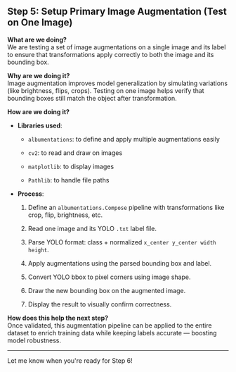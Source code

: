 ## **Step 5: Setup Primary Image Augmentation (Test on One Image)**

**What are we doing?**  
We are testing a set of image augmentations on a single image and its label to ensure that transformations apply correctly to both the image and its bounding box.

**Why are we doing it?**  
Image augmentation improves model generalization by simulating variations (like brightness, flips, crops). Testing on one image helps verify that bounding boxes still match the object after transformation.

**How are we doing it?**

- **Libraries used**:
    
    - `albumentations`: to define and apply multiple augmentations easily
        
    - `cv2`: to read and draw on images
        
    - `matplotlib`: to display images
        
    - `Pathlib`: to handle file paths
        
- **Process**:
    
    1. Define an `albumentations.Compose` pipeline with transformations like crop, flip, brightness, etc.
        
    2. Read one image and its YOLO `.txt` label file.
        
    3. Parse YOLO format: class + normalized `x_center y_center width height`.
        
    4. Apply augmentations using the parsed bounding box and label.
        
    5. Convert YOLO bbox to pixel corners using image shape.
        
    6. Draw the new bounding box on the augmented image.
        
    7. Display the result to visually confirm correctness.
        

**How does this help the next step?**  
Once validated, this augmentation pipeline can be applied to the entire dataset to enrich training data while keeping labels accurate — boosting model robustness.

---

Let me know when you're ready for Step 6!